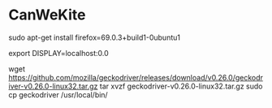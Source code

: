 # CanWeKite

sudo apt-get install firefox=69.0.3+build1-0ubuntu1

export DISPLAY=localhost:0.0

wget https://github.com/mozilla/geckodriver/releases/download/v0.26.0/geckodriver-v0.26.0-linux32.tar.gz
tar xvzf geckodriver-v0.26.0-linux32.tar.gz 
sudo cp geckodriver /usr/local/bin/
